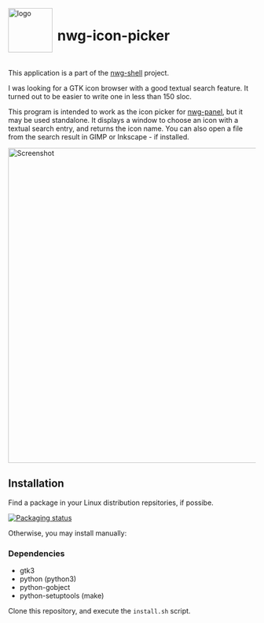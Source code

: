 <img src="https://github.com/nwg-piotr/nwg-icon-picker/assets/20579136/c6d045d4-f671-4aaf-a1ff-4cadab79b62c" width="90" style="margin-right:10px" align=left alt="logo">
<H1>nwg-icon-picker</H1><br>

This application is a part of the [nwg-shell](https://nwg-piotr.github.io/nwg-shell) project.

I was looking for a GTK icon browser with a good textual search feature. It turned out to be easier to write one in less 
than 150 sloc.

This program is intended to work as the icon picker for [nwg-panel](https://github.com/nwg-piotr/nwg-panel), but it may be used standalone.
It displays a window to choose an icon with a textual search entry, and returns the icon name. You can also open a file
from the search result in GIMP or Inkscape - if installed.

<img src="https://github.com/nwg-piotr/nwg-icon-picker/assets/20579136/0fae642c-0c78-4a67-b42f-949a30de5710" width=640 alt="Screenshot"><br>

## Installation

Find a package in your Linux distribution repsitories, if possibe.

[![Packaging status](https://repology.org/badge/vertical-allrepos/nwg-icon-picker.svg)](https://repology.org/project/nwg-icon-picker/versions)

Otherwise, you may install manually:

### Dependencies

- gtk3
- python (python3)
- python-gobject
- python-setuptools (make)

Clone this repository, and execute the `install.sh` script.
